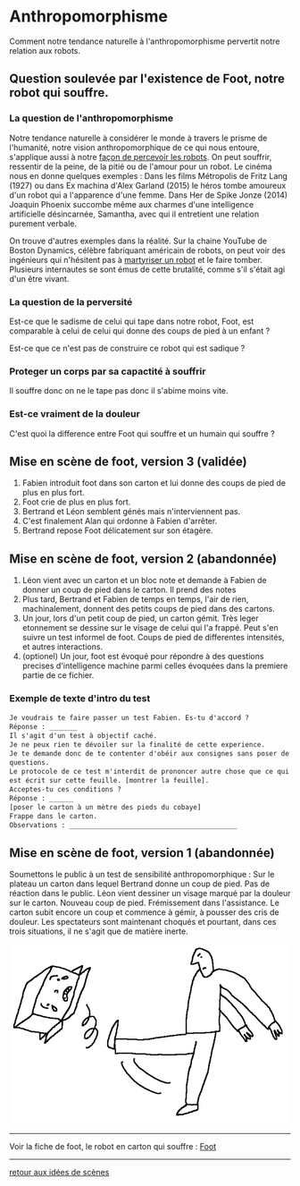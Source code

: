 Anthropomorphisme
=================

Comment notre tendance naturelle à l'anthropomorphisme pervertit notre relation aux robots.

Question soulevée par l'existence de Foot, notre robot qui souffre.
------------------------------------------------------------------

### La question de l'anthropomorphisme

Notre tendance naturelle à considérer le monde à travers le prisme de l'humanité, notre vision anthropomorphique de ce qui nous entoure, s'applique aussi à notre [façon de percevoir les robots](http://faculty.chicagobooth.edu/nicholas.epley/waytzepleycacioppocdips.pdf). On peut souffrir, ressentir de la peine, de la pitié ou de l'amour pour un robot. Le cinéma nous en donne quelques exemples : Dans les films Métropolis de Fritz Lang (1927) ou dans Ex machina d'Alex Garland (2015) le héros tombe amoureux d'un robot qui a l'apparence d'une femme. Dans Her de Spike Jonze (2014) Joaquin Phoenix succombe même aux charmes d'une intelligence artificielle désincarnée, Samantha, avec qui il entretient une relation purement verbale.

On trouve d'autres exemples dans la réalité. Sur la chaine YouTube de Boston Dynamics, célèbre fabriquant américain de robots, on peut voir des ingénieurs qui n'hésitent pas à [martyriser un robot](https://www.youtube.com/watch?v=rVlhMGQgDkY) et le faire tomber. Plusieurs internautes se sont émus de cette brutalité, comme s'il s'était agi d'un être vivant.

### La question de la perversité

Est-ce que le sadisme de celui qui tape dans notre robot, Foot, est comparable à celui de celui qui donne des coups de pied à un enfant ?

Est-ce que ce n'est pas de construire ce robot qui est sadique ?


### Proteger un corps par sa capactité à souffrir

Il souffre donc on ne le tape pas donc il s'abime moins vite.

### Est-ce  vraiment de la douleur

C'est quoi la difference entre Foot qui souffre et un humain qui souffre ?


Mise en scène de foot, version 3 (validée)
---------------------------------

1. Fabien introduit foot dans son carton et lui donne des coups de pied de plus en plus fort.
2. Foot crie de plus en plus fort.
3. Bertrand et Léon semblent génés mais n'interviennent pas.
4. C'est finalement Alan qui ordonne à Fabien d'arrêter.
5. Bertrand repose Foot délicatement sur son étagère.

Mise en scène de foot, version 2 (abandonnée)
--------------------------------

1. Léon vient avec un carton et un bloc note et demande à Fabien de donner un coup de pied dans le carton. Il prend des notes
2. Plus tard, Bertrand et Fabien de temps en temps, l'air de rien, machinalement, donnent des petits coups de pied dans des cartons.
3. Un jour, lors d'un petit coup de pied, un carton gémit. Très leger etonnement se dessine sur le visage de celui qui l'a frappé. Peut s'en suivre un test informel de foot. Coups de pied de differentes intensités, et autres interactions.
4. (optionel) Un jour, foot est évoqué pour répondre à des questions precises d'intelligence machine parmi celles évoquées dans la premiere partie de ce fichier.


### Exemple de texte d'intro du test

```
Je voudrais te faire passer un test Fabien. Es-tu d'accord ?
Réponse : _______
Il s'agit d'un test à objectif caché.
Je ne peux rien te dévoiler sur la finalité de cette experience.
Je te demande donc de te contenter d'obéir aux consignes sans poser de questions.
Le protocole de ce test m'interdit de prononcer autre chose que ce qui est écrit sur cette feuille. [montrer la feuille].
Acceptes-tu ces conditions ?
Réponse : ______
[poser le carton à un mètre des pieds du cobaye]
Frappe dans le carton.
Observations : __________________________________________
```
Mise en scène de foot, version 1 (abandonnée)
--------------------------------

Soumettons le public à un test de sensibilité anthropomorphique :
Sur le plateau un carton dans lequel Bertrand donne un coup de pied. Pas de réaction dans le public.
Léon vient dessiner un visage marqué par la douleur sur le carton. Nouveau coup de pied. Frémissement dans l'assistance.
Le carton subit encore un coup et commence à gémir, à pousser des cris de douleur. Les spectateurs sont maintenant choqués et pourtant, dans ces trois situations, il ne s'agit que de matière inerte.

![](/ressources/dessins/dessin8.png)

---

Voir la fiche de foot, le robot en carton qui souffre : [Foot](../robots/foot.md)

---

[retour aux idées de scènes](.)
